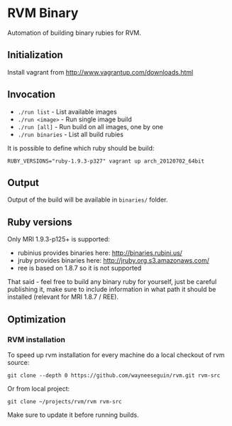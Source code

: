 # RVM Binary

Automation of building binary rubies for RVM.

## Initialization

Install vagrant from http://www.vagrantup.com/downloads.html

## Invocation

- `./run list` - List available images
- `./run <image>` - Run single image build
- `./run [all]` - Run build on all images, one by one
- `./run binaries` - List all build rubies

It is possible to define which ruby should be build:

`RUBY_VERSIONS="ruby-1.9.3-p327" vagrant up arch_20120702_64bit`

## Output

Output of the build will be available in `binaries/` folder.

## Ruby versions

Only MRI 1.9.3-p125+ is supported:

- rubinius provides binaries here: http://binaries.rubini.us/
- jruby provides binaries here: http://jruby.org.s3.amazonaws.com/
- ree is based on 1.8.7 so it is not supported

That said - feel free to build any binary ruby for yourself, just be careful publishing it,
make sure to include information in what path it should be installed (relevant for MRI 1.8.7 / REE).

## Optimization

### RVM installation

To speed up rvm installation for every machine do a local checkout of rvm source:

    git clone --depth 0 https://github.com/wayneeseguin/rvm.git rvm-src

Or from local project:

    git clone ~/projects/rvm/rvm rvm-src

Make sure to update it before running builds.
